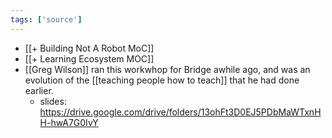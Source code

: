 ```yaml
---
tags: ['source']
---
```


- [[+ Building Not A Robot MoC]]
- [[+ Learning Ecosystem MOC]]
- [[Greg Wilson]] ran this workwhop for Bridge awhile ago, and was an evolution of the [[teaching people how to teach]] that he had done earlier.
	- slides: https://drive.google.com/drive/folders/13ohFt3D0EJ5PDbMaWTxnHH-hwA7G0IvY